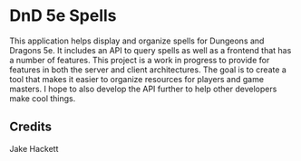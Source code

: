 # DnD 5e Spells

This application helps display and organize spells for Dungeons and Dragons 5e. It includes an API to query spells as well as a frontend that has a number of features. This project is a work in progress to provide for features in both the server and client architectures. The goal is to create a tool that makes it easier to organize resources for players and game masters. I hope to also develop the API further to help other developers make cool things.

## Credits

Jake Hackett 
